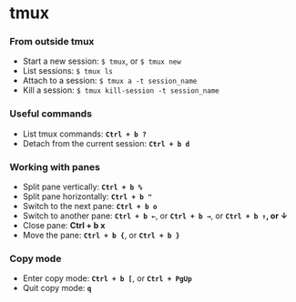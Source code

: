 # tmux

### From outside tmux

* Start a new session: `$ tmux`, or `$ tmux new`
* List sessions: `$ tmux ls`
* Attach to a session: `$ tmux a -t session_name`
* Kill a session: `$ tmux kill-session -t session_name`

### Useful commands

* List tmux commands: **`Ctrl + b ?`**
* Detach from the current session: **`Ctrl + b d`**

### Working with panes

* Split pane vertically: **`Ctrl + b %`**
* Split pane horizontally: **`Ctrl + b "`**
* Switch to the next pane: **`Ctrl + b o`**
* Switch to another pane: **`Ctrl + b ←`**, or **`Ctrl + b →`**, or **`Ctrl + b ↑`, or ↓**
* Close pane: **Ctrl + b x**
* Move the pane: **`Ctrl + b {`**, or **`Ctrl + b }`** 

### Copy mode

* Enter copy mode: **`Ctrl + b [`**, or **`Ctrl + PgUp`** 
* Quit copy mode: **`q`**


